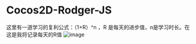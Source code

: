 # Cocos2D-Rodger-JS
这里有一道学习的复利公式：（1+R）^n  ，R 是每天的进步值，n是学习时长。在这是我将记录每天的R值
![image](http://cdn.shopify.com/s/files/1/0785/3711/products/New_Mons_1024x1024.jpg?v=1457827079)
